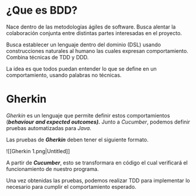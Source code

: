 # ¿Que es BDD?

Nace dentro de las metodologías ágiles de software. Busca alentar la colaboración conjunta entre distintas partes interesadas en el proyecto.

Busca establecer un lenguaje dentro del dominio (DSL) usando construcciones naturales al humano las cuales expresan comportamiento. Combina técnicas de TDD y DDD.

La idea es que todos puedan entender lo que se define en un comportamiento, usando palabras no técnicas.

# Gherkin

*Gherkin* es un lenguaje que permite definir estos comportamientos (***behaviour*** ***and expected outcomes).*** Junto a *Cucumber*, podemos definir pruebas automatizadas para *Java*.

Las pruebas de ***Gherkin*** deben tener el siguiente formato.

![[Gherkin 1.png|Untitled]]

A partir de ***Cucumber***, esto se transformara en código el cual verificará el funcionamiento de nuestro programa.

Una vez obtenidas las pruebas, podemos realizar TDD para implementar lo necesario para cumplir el comportamiento esperado.